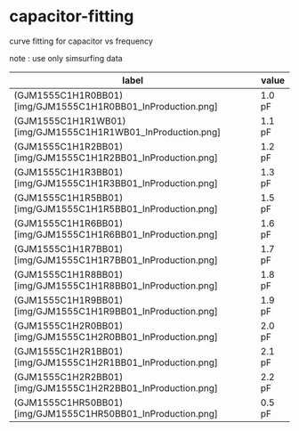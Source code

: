 # capacitor-fitting
curve fitting for capacitor vs frequency 

note : use only simsurfing data 


| label | value |
| ---   | ---   |
|(GJM1555C1H1R0BB01)[img/GJM1555C1H1R0BB01_InProduction.png] | 1.0 pF |
|(GJM1555C1H1R1WB01)[img/GJM1555C1H1R1WB01_InProduction.png] | 1.1 pF |
|(GJM1555C1H1R2BB01)[img/GJM1555C1H1R2BB01_InProduction.png] | 1.2 pF |
|(GJM1555C1H1R3BB01)[img/GJM1555C1H1R3BB01_InProduction.png] | 1.3 pF |
|(GJM1555C1H1R5BB01)[img/GJM1555C1H1R5BB01_InProduction.png] | 1.5 pF |
|(GJM1555C1H1R6BB01)[img/GJM1555C1H1R6BB01_InProduction.png] | 1.6 pF |
|(GJM1555C1H1R7BB01)[img/GJM1555C1H1R7BB01_InProduction.png] | 1.7 pF |
|(GJM1555C1H1R8BB01)[img/GJM1555C1H1R8BB01_InProduction.png] | 1.8 pF |
|(GJM1555C1H1R9BB01)[img/GJM1555C1H1R9BB01_InProduction.png] | 1.9 pF |
|(GJM1555C1H2R0BB01)[img/GJM1555C1H2R0BB01_InProduction.png] | 2.0 pF |
|(GJM1555C1H2R1BB01)[img/GJM1555C1H2R1BB01_InProduction.png] | 2.1 pF |
|(GJM1555C1H2R2BB01)[img/GJM1555C1H2R2BB01_InProduction.png] | 2.2 pF |
|(GJM1555C1HR50BB01)[img/GJM1555C1HR50BB01_InProduction.png] | 0.5 pF |

